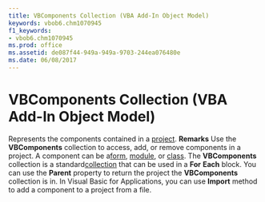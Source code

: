 ```yaml
---
title: VBComponents Collection (VBA Add-In Object Model)
keywords: vbob6.chm1070945
f1_keywords:
- vbob6.chm1070945
ms.prod: office
ms.assetid: de087f44-949a-949a-9703-244ea076480e
ms.date: 06/08/2017
---
```



# VBComponents Collection (VBA Add-In Object Model)



Represents the components contained in a [project](vbe-glossary.md).
 **Remarks**
Use the  **VBComponents** collection to access, add, or remove components in a project. A component can be a[form](vbe-glossary.md), [module](vbe-glossary.md), or [class](vbe-glossary.md). The  **VBComponents** collection is a standard[collection](vbe-glossary.md) that can be used in a **For** **Each** block.
You can use the  **Parent** property to return the project the **VBComponents** collection is in.
In Visual Basic for Applications, you can use  **Import** method to add a component to a project from a file.

